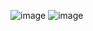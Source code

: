 ![image](https://github.com/user-attachments/assets/e68feb1f-481b-4d9a-a5f3-3a2d67cf73a3)
![image](https://github.com/user-attachments/assets/2664e1a3-46f7-4843-91a4-fafee65480b8)
